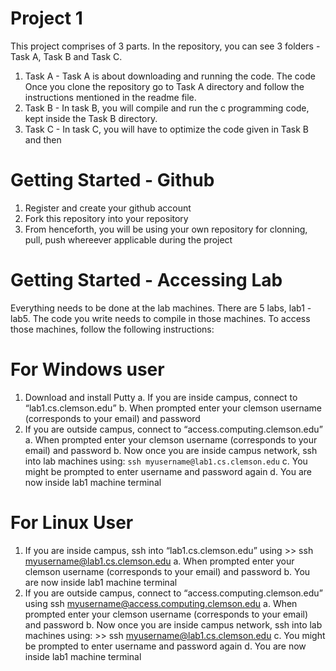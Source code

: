 # Project 1

This project comprises of 3 parts. In the repository, you can see 3 folders - Task A, Task B and Task C.

1. Task A - Task A is about downloading and running the code. The code  Once you clone the repository go to Task A directory and 
follow the instructions mentioned in the readme file.
2. Task B - In task B, you will compile and run the c programming code, kept inside the Task B directory. 
2. Task C - In task C, you will have to optimize the code given in Task B and then 

# Getting Started - Github
1. Register and create your github account
2. Fork this repository into your repository
3. From henceforth, you will be using your own repository for clonning, pull, push whereever applicable during the project

# Getting Started - Accessing Lab 

Everything needs to be done at the lab machines. There are 5 labs, lab1 - lab5. The code you write needs to compile in those machines. 
To access those machines, follow the following instructions:

# For Windows user
1. Download and install Putty 
   a. If you are inside campus, connect to “lab1.cs.clemson.edu”
   b. When prompted enter your clemson username (corresponds to your email) and password
2. If you are outside campus, connect to “access.computing.clemson.edu”
  a. When prompted enter your clemson username (corresponds to your email) and password
  b. Now once you are inside campus network, ssh into lab machines using: `ssh myusername@lab1.cs.clemson.edu`
  c. You might be prompted to enter username and password again
  d. You are now inside lab1 machine terminal

# For Linux  User
1. If you are inside campus, ssh into “lab1.cs.clemson.edu” using >> ssh myusername@lab1.cs.clemson.edu
   a. When prompted enter your clemson username (corresponds to your email) and password
   b. You are now inside lab1 machine terminal
2. If you are outside campus, connect to “access.computing.clemson.edu” using ssh myusername@access.computing.clemson.edu
   a. When prompted enter your clemson username (corresponds to your email) and password
   b. Now once you are inside campus network, ssh into lab machines using: >> ssh myusername@lab1.cs.clemson.edu
   c. You might be prompted to enter username and password again
   d. You are now inside lab1 machine terminal


